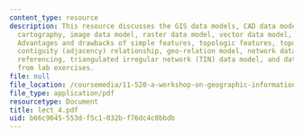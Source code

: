 ```yaml
---
content_type: resource
description: This resource discusses the GIS data models, CAD data models, computer
  cartography, image data model, raster data model, vector data model, simple features,
  Advantages and drawbacks of simple features, topologic features, topologic structures,
  contiguity (adjacency) relationship, geo-relation model, network data model, linear
  referencing, triangulated irregular network (TIN) data model, and data model examples
  from lab exercises.
file: null
file_location: /coursemedia/11-520-a-workshop-on-geographic-information-systems-fall-2005/b66c9045553df5c1032bf76dc4c0bbdb_lect_4.pdf
file_type: application/pdf
resourcetype: Document
title: lect_4.pdf
uid: b66c9045-553d-f5c1-032b-f76dc4c0bbdb
---
```

